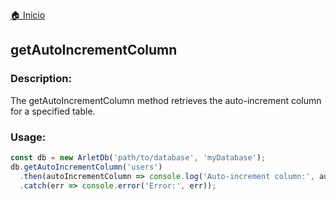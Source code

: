 [🏠 Inicio](../README.md)

## getAutoIncrementColumn

### Description:

The getAutoIncrementColumn method retrieves the auto-increment column for a specified table.

### Usage:

````javascript
const db = new ArletDb('path/to/database', 'myDatabase');
db.getAutoIncrementColumn('users')
  .then(autoIncrementColumn => console.log('Auto-increment column:', autoIncrementColumn))
  .catch(err => console.error('Error:', err));
````